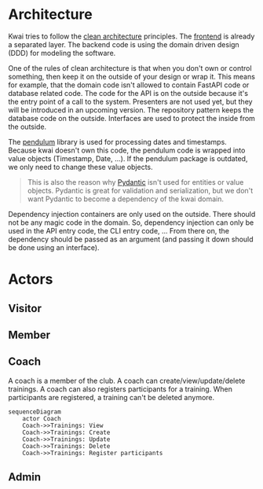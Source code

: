 Architecture
============

Kwai tries to follow the [clean architecture](http://cleancoder.com) principles. The [frontend]() is already a
separated layer. The backend code is using the domain driven design (DDD) for modeling the software.

One of the rules of clean architecture is that when you don't own or control something, then keep it on the
outside of your design or wrap it. This means for example, that the domain code isn't allowed to contain FastAPI code
or database related code. The code for the API is on the outside because it's the entry point of a call to the system.
Presenters are not used yet, but they will be introduced in an upcoming version. The repository pattern keeps the
database code on the outside. Interfaces are used to protect the inside from the outside.

The [pendulum](https://pendulum.eustace.io/) library is used for processing dates and timestamps. Because kwai doesn't
own this code, the pendulum code is wrapped into value objects (Timestamp, Date, ...). If the pendulum package is
outdated, we only need to change these value objects.

> This is also the reason why [Pydantic](https://docs.pydantic.dev/latest/) isn't used for entities or value objects.
> Pydantic is great for validation and serialization, but we don't want Pydantic to become a dependency of the kwai
> domain.

Dependency injection containers are only used on the outside. There should not be any magic code in the domain.
So, dependency injection can only be used in the API entry code, the CLI entry code, ... From there on, the dependency
should be passed as an argument (and passing it down should be done using an interface).

Actors
======

Visitor
-------

Member
------

Coach
-----

A coach is a member of the club. A coach can create/view/update/delete trainings. A coach can also registers
participants for a training. When participants are registered, a training can't be deleted anymore.

````mermaid
sequenceDiagram
    actor Coach
    Coach->>Trainings: View
    Coach->>Trainings: Create
    Coach->>Trainings: Update
    Coach->>Trainings: Delete
    Coach->>Trainings: Register participants
````

Admin
-----
